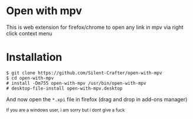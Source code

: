 # Open with mpv

This is web extension for firefox/chrome to open any link in mpv via right click context menu

# Installation

```
$ git clone https://github.com/Silent-Crafter/open-with-mpv
$ cd open-with-mpv
# install -Dm755 open-with-mpv /usr/bin/open-with-mpv
# desktop-file-install open-with-mpv.desktop
```

And now open the `*.xpi` file in firefox (drag and drop in add-ons manager)

<sub>If you are a windows user, i am sorry but i dont give a fuck</sub>
